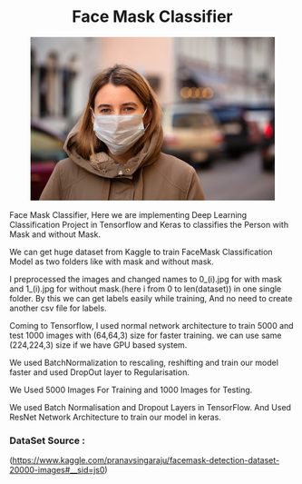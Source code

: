 # <div align="center"> Face Mask Classifier</div>
<p align="center">
  <img src="image.jpg">
</p>


Face Mask Classifier, Here we are implementing Deep Learning Classification Project in Tensorflow and Keras to classifies the Person with Mask and without Mask.

We can get huge dataset from Kaggle to train FaceMask Classification Model as two folders like with mask and without mask.

I preprocessed the images and changed names to 0_(i).jpg for with mask and 1_(i).jpg for without mask.(here i from 0 to len(dataset)) in one single folder.
By this we can get labels easily while training, And no need to create another csv file for labels.

Coming to Tensorflow, I used normal network architecture to train 5000 and test 1000 images with (64,64,3) size for faster training. we can use same (224,224,3) size if we have GPU based system.

We used BatchNormalization to rescaling, reshifting and train our model faster and used DropOut layer to Regularisation.   




We Used 5000 Images For Training and 1000 Images for Testing.

We used Batch Normalisation and Dropout Layers in TensorFlow. And Used ResNet Network Architecture to train our model in keras.



### DataSet Source :
 (https://www.kaggle.com/pranavsingaraju/facemask-detection-dataset-20000-images#__sid=js0)
